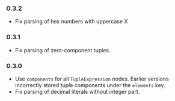 ### 0.3.2

 * Fix parsing of hex numbers with uppercase X

### 0.3.1

 * Fix parsing of zero-component tuples.

### 0.3.0

 * Use `components` for all `TupleExpression` nodes. Earlier versions
   incorrectly stored tuple components under the `elements` key.
 * Fix parsing of decimal literals without integer part.
